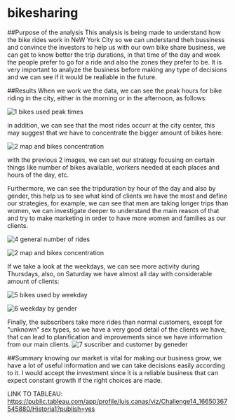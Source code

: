 # bikesharing
##Purpose of the analysis
This analysis is being made to understand how the bike rides work in NeW York City so we can understand theh bussiness and convince the investors to help us with our own bike share business, we can get to know better the trip durations, in that time of the day and week the people prefer to go for a ride and also the zones they prefer to be. It is very important to analyze the business before making any type of decisions and we can see if it would be realiable in the future. 

##Results
When we work we the data, we can see the peak hours for bike riding in the city, either in the morning or in the afternoon, as follows:

![1 bikes used peak times](https://user-images.githubusercontent.com/108499271/194436334-667396fb-aaee-483d-9e4a-383d11eb312e.png)

in addition, we can see that the most rides occurr at the city center, this may suggest that we have to concentrate the bigger amount of bikes here:

![2 map and bikes concentration](https://user-images.githubusercontent.com/108499271/194436414-b6e37ec5-2c8f-460c-b682-8e60f8f4893b.png)

with the previous 2 images, we can set our strategy focusing on certain things like number of bikes available, workers needed at each places and hours of the day, etc. 

Furthermore, we can see the tripduration by hour of the day and also by gender, this help us to see what kind of clients we have the most and define our strategies, for example, we can see that men are taking longer trips than women, we can investigate deeper to understand the main reason of that and try to make marketing in order to have more women and families as our clients.


![4 general number of rides](https://user-images.githubusercontent.com/108499271/194437623-2509934a-9f03-42f7-a696-02476a7c7f11.png)


![2 map and bikes concentration](https://user-images.githubusercontent.com/108499271/194437447-5b45e2b2-6d30-428a-af08-07e8ec634ac8.png)


If we take a look at the weekdays, we can see more activity during Thursdays, also, on Saturday we have almost all day with considerable amount of clients:

![5 bikes used by weekday](https://user-images.githubusercontent.com/108499271/194438145-6780dbce-bf65-4c2a-a493-cfb9c054064a.png)


![6 weekday by gender](https://user-images.githubusercontent.com/108499271/194438154-d2abbb2a-813f-4421-9a8b-008afc0a7342.png)

Finally, the subscribers take more rides than normal customers, except for "unknown" sex types, so we have a very good detail of the clients we have, that can lead to planification and improvements since we have information from our main clients.
![7 suscriber and customer by geneder](https://user-images.githubusercontent.com/108499271/194438161-f6e006e1-3c54-4334-ac98-36020ff13f47.png)

##Summary
knowing our market is vital for making our business grow, we have a lot of useful information and we can take decisions easily according to it. I would accept the investment since it is a reliable business that can expect constant growth if the right choices are made. 



LINK TO TABLEAU: https://public.tableau.com/app/profile/luis.canas/viz/Challenge14_16650367545880/Historia1?publish=yes
